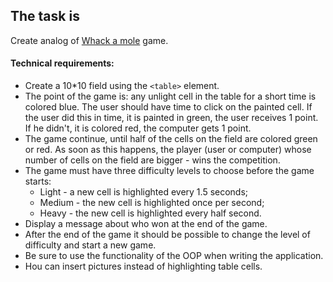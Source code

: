 ## The task is

Create analog of [Whack a mole](./moles.png) game.

#### Technical requirements:
- Create a 10*10 field using the ```<table>``` element.
- The point of the game is: any unlight cell in the table for a short time is colored blue. The user should have time to click on the painted cell. If the user did this in time, it is painted in green, the user receives 1 point. If he didn't, it is colored red, the computer gets 1 point.
- The game continue, until half of the cells on the field are colored green or red. As soon as this happens, the player (user or computer) whose number of cells on the field are bigger - wins the competition.
- The game must have three difficulty levels to choose before the game starts: 
  - Light - a new cell is highlighted every 1.5 seconds;
  - Medium - the new cell is highlighted once per second;
  - Heavy - the new cell is highlighted every half second.
- Display a message about who won at the end of the game. 
- After the end of the game it should be possible to change the level of difficulty and start a new game.
- Be sure to use the functionality of the OOP when writing the application.
- Нou can insert pictures instead of highlighting table cells.
